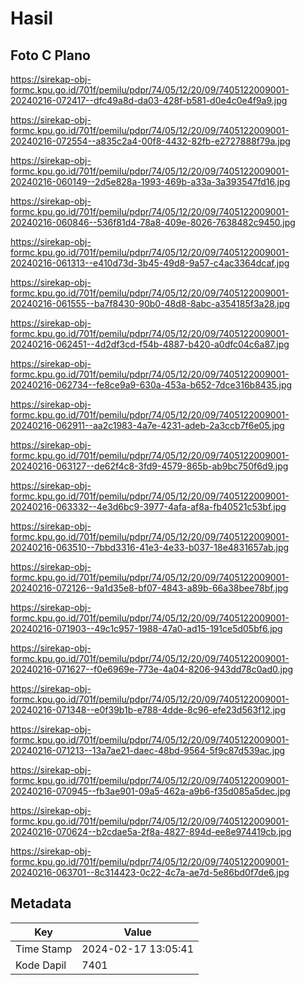 # Hasil

## Foto C Plano

https://sirekap-obj-formc.kpu.go.id/701f/pemilu/pdpr/74/05/12/20/09/7405122009001-20240216-072417--dfc49a8d-da03-428f-b581-d0e4c0e4f9a9.jpg

https://sirekap-obj-formc.kpu.go.id/701f/pemilu/pdpr/74/05/12/20/09/7405122009001-20240216-072554--a835c2a4-00f8-4432-82fb-e2727888f79a.jpg

https://sirekap-obj-formc.kpu.go.id/701f/pemilu/pdpr/74/05/12/20/09/7405122009001-20240216-060149--2d5e828a-1993-469b-a33a-3a393547fd16.jpg

https://sirekap-obj-formc.kpu.go.id/701f/pemilu/pdpr/74/05/12/20/09/7405122009001-20240216-060846--536f81d4-78a8-409e-8026-7638482c9450.jpg

https://sirekap-obj-formc.kpu.go.id/701f/pemilu/pdpr/74/05/12/20/09/7405122009001-20240216-061313--e410d73d-3b45-49d8-9a57-c4ac3364dcaf.jpg

https://sirekap-obj-formc.kpu.go.id/701f/pemilu/pdpr/74/05/12/20/09/7405122009001-20240216-061555--ba7f8430-90b0-48d8-8abc-a354185f3a28.jpg

https://sirekap-obj-formc.kpu.go.id/701f/pemilu/pdpr/74/05/12/20/09/7405122009001-20240216-062451--4d2df3cd-f54b-4887-b420-a0dfc04c6a87.jpg

https://sirekap-obj-formc.kpu.go.id/701f/pemilu/pdpr/74/05/12/20/09/7405122009001-20240216-062734--fe8ce9a9-630a-453a-b652-7dce316b8435.jpg

https://sirekap-obj-formc.kpu.go.id/701f/pemilu/pdpr/74/05/12/20/09/7405122009001-20240216-062911--aa2c1983-4a7e-4231-adeb-2a3ccb7f6e05.jpg

https://sirekap-obj-formc.kpu.go.id/701f/pemilu/pdpr/74/05/12/20/09/7405122009001-20240216-063127--de62f4c8-3fd9-4579-865b-ab9bc750f6d9.jpg

https://sirekap-obj-formc.kpu.go.id/701f/pemilu/pdpr/74/05/12/20/09/7405122009001-20240216-063332--4e3d6bc9-3977-4afa-af8a-fb40521c53bf.jpg

https://sirekap-obj-formc.kpu.go.id/701f/pemilu/pdpr/74/05/12/20/09/7405122009001-20240216-063510--7bbd3316-41e3-4e33-b037-18e4831657ab.jpg

https://sirekap-obj-formc.kpu.go.id/701f/pemilu/pdpr/74/05/12/20/09/7405122009001-20240216-072126--9a1d35e8-bf07-4843-a89b-66a38bee78bf.jpg

https://sirekap-obj-formc.kpu.go.id/701f/pemilu/pdpr/74/05/12/20/09/7405122009001-20240216-071903--49c1c957-1988-47a0-ad15-191ce5d05bf6.jpg

https://sirekap-obj-formc.kpu.go.id/701f/pemilu/pdpr/74/05/12/20/09/7405122009001-20240216-071627--f0e6969e-773e-4a04-8206-943dd78c0ad0.jpg

https://sirekap-obj-formc.kpu.go.id/701f/pemilu/pdpr/74/05/12/20/09/7405122009001-20240216-071348--e0f39b1b-e788-4dde-8c96-efe23d563f12.jpg

https://sirekap-obj-formc.kpu.go.id/701f/pemilu/pdpr/74/05/12/20/09/7405122009001-20240216-071213--13a7ae21-daec-48bd-9564-5f9c87d539ac.jpg

https://sirekap-obj-formc.kpu.go.id/701f/pemilu/pdpr/74/05/12/20/09/7405122009001-20240216-070945--fb3ae901-09a5-462a-a9b6-f35d085a5dec.jpg

https://sirekap-obj-formc.kpu.go.id/701f/pemilu/pdpr/74/05/12/20/09/7405122009001-20240216-070624--b2cdae5a-2f8a-4827-894d-ee8e974419cb.jpg

https://sirekap-obj-formc.kpu.go.id/701f/pemilu/pdpr/74/05/12/20/09/7405122009001-20240216-063701--8c314423-0c22-4c7a-ae7d-5e86bd0f7de6.jpg


## Metadata

| Key        | Value               |
| ---------- | ------------------- |
| Time Stamp | 2024-02-17 13:05:41 |
| Kode Dapil | 7401                |



